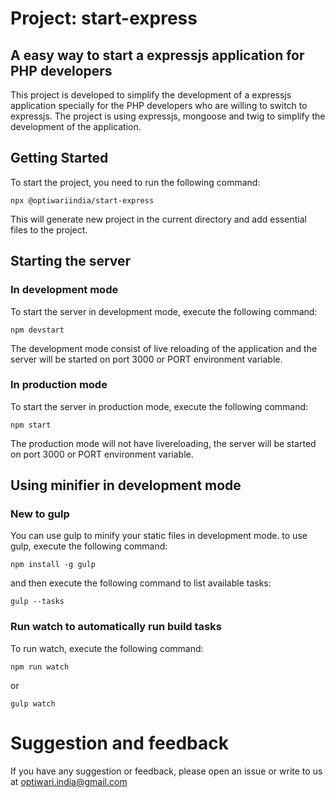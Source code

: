 # Project: start-express
## A easy way to start a expressjs application for PHP developers
This project is developed to simplify the development of a expressjs application specially for the PHP developers who are willing to switch to expressjs. The project is using expressjs, mongoose and twig to simplify the development of the application.
## Getting Started
To start the project, you need to run the following command:

```npx @optiwariindia/start-express```

This will generate new project in the current directory and add essential files to the project. 

## Starting the server
### In development mode
To start the server in development mode, execute the following command:

```npm devstart```

The development mode consist of live reloading of the application and the server will be started on port 3000 or PORT environment variable.

### In production mode
To start the server in production mode, execute the following command:

```npm start```

The production mode will not have livereloading, the server will be started on port 3000 or PORT environment variable.

## Using minifier in development mode
### New to gulp
You can use gulp to minify your static files in development mode. to use gulp, execute the following command:

```npm install -g gulp```

and then execute the following command to list available tasks:

```gulp --tasks```

### Run watch to automatically run build tasks
To run watch, execute the following command:

```npm run watch```

or 

```gulp watch```

# Suggestion and feedback
If you have any suggestion or feedback, please open an issue or write to us at <optiwari.india@gmail.com>
